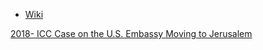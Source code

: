 - [Wiki](https://en.wikipedia.org/wiki/Embassy_of_the_United_States,_Jerusalem)

[2018- ICC Case on the U.S. Embassy Moving to Jerusalem](2018-%20ICC%20Case%20on%20the%20U.S.%20Embassy%20Moving%20to%20Jerusalem)  